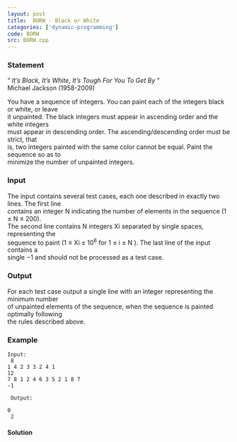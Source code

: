 ```yaml
---
layout: post
title:  BORW - Black or White
categories: ['dynamic-programming']
code: BORW
src: BORW.cpp
---
```


### **Statement**

“ _It’s Black, It’s White, It’s Tough For You To Get By_ ”  
Michael Jackson (1958-2009)

  
You have a sequence of integers. You can paint each of the integers black or
white, or leave  
it unpainted. The black integers must appear in ascending order and the white
integers  
must appear in descending order. The ascending/descending order must be
strict, that  
is, two integers painted with the same color cannot be equal. Paint the
sequence so as to  
minimize the number of unpainted integers.

### Input

The input contains several test cases, each one described in exactly two
lines. The first line  
contains an integer N indicating the number of elements in the sequence (1 ≤ N
≤ 200).  
The second line contains N integers Xi separated by single spaces,
representing the  
sequence to paint (1 ≤ Xi ≤ 10<sup>6</sup> for 1 ≤ i ≤ N ). The last line
of the input contains a  
single −1 and should not be processed as a test case.

### Output

For each test case output a single line with an integer representing the
minimum number  
of unpainted elements of the sequence, when the sequence is painted optimally
following  
the rules described above.

### Example

    
    
    Input:  
     8  
    1 4 2 3 3 2 4 1  
    12  
    7 8 1 2 4 6 3 5 2 1 8 7  
    -1  
      
     Output:
    0  
     2



#### **Solution**



